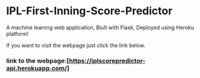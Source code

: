 # IPL-First-Inning-Score-Predictor
A machine learnng web application, Biult with Flask, Deployed using Heroku platform!

If you want to visit the webpage just click the link below.
### link to the webpage:[https://iplscorepredictor-api.herokuapp.com/]

